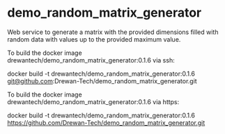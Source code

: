 # demo_random_matrix_generator
Web service to generate a matrix with the provided dimensions filled with random data with values up to the provided maximum value.

To build the docker image drewantech/demo_random_matrix_generator:0.1.6 via ssh:

docker build -t drewantech/demo_random_matrix_generator:0.1.6 git@github.com:Drewan-Tech/demo_random_matrix_generator.git

To build the docker image drewantech/demo_random_matrix_generator:0.1.6 via https:

docker build -t drewantech/demo_random_matrix_generator:0.1.6 https://github.com/Drewan-Tech/demo_random_matrix_generator.git
